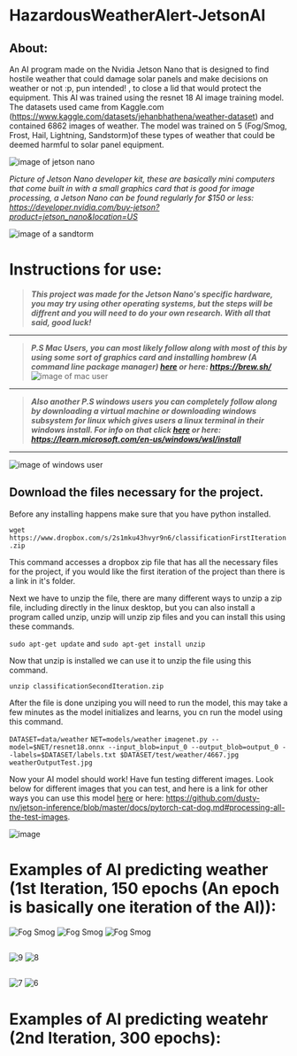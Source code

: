 # HazardousWeatherAlert-JetsonAI

## About: 
An AI program made on the Nvidia Jetson Nano that is designed  to find hostile weather that could damage solar panels and make decisions on weather or not :p, pun intended! , to close a lid that would protect the equipment. This AI was trained using the resnet 18 AI image training model. The datasets used came from Kaggle.com (https://www.kaggle.com/datasets/jehanbhathena/weather-dataset) and contained 6862 images of weather. The model was trained on 5 (Fog/Smog, Frost, Hail, Lightning, Sandstorm)of these types of weather that could be deemed harmful to solar panel equipment.

![image of jetson nano](https://github.com/ScratchyCat-MIT/HazardousWeatherAlert-JetsonAI/assets/59852805/0490009b-145d-44a7-8a31-00ce09bbe4ed)

*Picture of Jetson Nano developer kit, these are basically mini computers that come built in with a small graphics card that is good for image processing, a Jetson Nano can be found regularly for $150 or less: https://developer.nvidia.com/buy-jetson?product=jetson_nano&location=US*

![image of a sandtorm](https://github.com/ScratchyCat-MIT/HazardousWeatherAlert-JetsonAI/assets/59852805/d9498a6b-08a3-4e12-beb7-02c750c63287)

# Instructions for use:

>***This project was made for the Jetson Nano's specific hardware, you may try using other operating systems, but the steps will be diffrent and you will need to do your own research. With all that said, good luck!***
---
>***P.S Mac Users, you can most likely follow along with most of this by using some sort of graphics card and installing hombrew (A command line package manager) [here](https://brew.sh/) or here: https://brew.sh/***
![image of mac user](https://github.com/ScratchyCat-MIT/HazardousWeatherAlert-JetsonAI/assets/59852805/502de82a-211a-40d4-8b34-ec01dba8d516)
---
>***Also another P.S windows users you can completely follow along by downloading a virtual machine or downloading windows subsystem for linux which gives users a linux terminal in their windows install. For info on that click [here](https://learn.microsoft.com/en-us/windows/wsl/install) or here: https://learn.microsoft.com/en-us/windows/wsl/install***

---

![image of windows user](https://github.com/ScratchyCat-MIT/HazardousWeatherAlert-JetsonAI/assets/59852805/bd4ad394-65b7-4d00-b6dd-fe83f5b17b48)


## Download the files necessary for the project.

Before any installing happens make sure that you have python installed.

`wget https://www.dropbox.com/s/2s1mku43hvyr9n6/classificationFirstIteration.zip`

This command accesses a dropbox zip file that has all the necessary files for the project, if you would like the first iteration of the project than there is a link in it's folder.

Next we have to unzip the file, there are many different ways to unzip a zip file, including directly in the linux desktop, but you can also install a program called unzip, unzip will unzip zip files and you can install this using these commands.

`sudo apt-get update` and `sudo apt-get install unzip`

Now that unzip is installed we can use it to unzip the file using this command.

`unzip classificationSecondIteration.zip`

After the file is done unziping you will need to run the model, this may take a few minutes as the model initializes and learns, you cn run the model using this command.

`DATASET=data/weather`
`NET=models/weather`
`imagenet.py --model=$NET/resnet18.onnx --input_blob=input_0 --output_blob=output_0 --labels=$DATASET/labels.txt $DATASET/test/weather/4667.jpg weatherOutputTest.jpg`

Now your AI model should work! Have fun testing different images. Look below for different images that you can test, and here is a link for other ways you can use this model [here](https://github.com/dusty-nv/jetson-inference/blob/master/docs/pytorch-cat-dog.md#processing-all-the-test-images) or here: https://github.com/dusty-nv/jetson-inference/blob/master/docs/pytorch-cat-dog.md#processing-all-the-test-images.

![image](https://github.com/ScratchyCat-MIT/HazardousWeatherAlert-JetsonAI/assets/59852805/216eaa94-6d5d-4ccd-b8df-4c1f33676748)


# Examples of AI predicting weather (1st Iteration, 150 epochs (An epoch is basically one iteration of the AI)):
![Fog Smog](https://github.com/ScratchyCat-MIT/HazardousWeatherAlert-JetsonAI/assets/59852805/856dd814-1770-4e9b-a17a-1f81e5139a61)
![Fog Smog](https://github.com/ScratchyCat-MIT/HazardousWeatherAlert-JetsonAI/assets/59852805/2b09f134-ccec-4eb9-9ca7-b9e14d102084)
![Fog Smog](https://github.com/ScratchyCat-MIT/HazardousWeatherAlert-JetsonAI/assets/59852805/8a6026f8-4449-4194-9f3f-231b4d5e217c)

## 

![9](https://github.com/ScratchyCat-MIT/HazardousWeatherAlert-JetsonAI/assets/59852805/2a7a0107-e42e-40d9-abd1-b3e1d1ae7ac1)
![8](https://github.com/ScratchyCat-MIT/HazardousWeatherAlert-JetsonAI/assets/59852805/b90960b3-3b32-4f10-95be-a2dabd4ee876)

##

![7](https://github.com/ScratchyCat-MIT/HazardousWeatherAlert-JetsonAI/assets/59852805/13774f47-499a-4711-bc45-0be69e498c45)
![6](https://github.com/ScratchyCat-MIT/HazardousWeatherAlert-JetsonAI/assets/59852805/afc64610-bdd1-4e59-86c4-1cd146539aac)
# Examples of AI predicting weatehr (2nd Iteration, 300 epochs):
